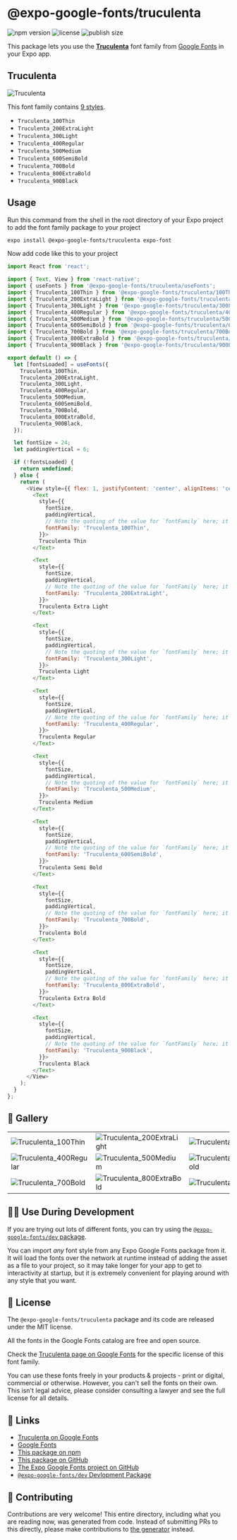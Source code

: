 # @expo-google-fonts/truculenta

![npm version](https://flat.badgen.net/npm/v/@expo-google-fonts/truculenta)
![license](https://flat.badgen.net/github/license/expo/google-fonts)
![publish size](https://flat.badgen.net/packagephobia/install/@expo-google-fonts/truculenta)

This package lets you use the [**Truculenta**](https://fonts.google.com/specimen/Truculenta) font family from [Google Fonts](https://fonts.google.com/) in your Expo app.

## Truculenta

![Truculenta](./font-family.png)

This font family contains [9 styles](#-gallery).

- `Truculenta_100Thin`
- `Truculenta_200ExtraLight`
- `Truculenta_300Light`
- `Truculenta_400Regular`
- `Truculenta_500Medium`
- `Truculenta_600SemiBold`
- `Truculenta_700Bold`
- `Truculenta_800ExtraBold`
- `Truculenta_900Black`

## Usage

Run this command from the shell in the root directory of your Expo project to add the font family package to your project
```sh
expo install @expo-google-fonts/truculenta expo-font
```

Now add code like this to your project
```js
import React from 'react';

import { Text, View } from 'react-native';
import { useFonts } from '@expo-google-fonts/truculenta/useFonts';
import { Truculenta_100Thin } from '@expo-google-fonts/truculenta/100Thin';
import { Truculenta_200ExtraLight } from '@expo-google-fonts/truculenta/200ExtraLight';
import { Truculenta_300Light } from '@expo-google-fonts/truculenta/300Light';
import { Truculenta_400Regular } from '@expo-google-fonts/truculenta/400Regular';
import { Truculenta_500Medium } from '@expo-google-fonts/truculenta/500Medium';
import { Truculenta_600SemiBold } from '@expo-google-fonts/truculenta/600SemiBold';
import { Truculenta_700Bold } from '@expo-google-fonts/truculenta/700Bold';
import { Truculenta_800ExtraBold } from '@expo-google-fonts/truculenta/800ExtraBold';
import { Truculenta_900Black } from '@expo-google-fonts/truculenta/900Black';

export default () => {
  let [fontsLoaded] = useFonts({
    Truculenta_100Thin,
    Truculenta_200ExtraLight,
    Truculenta_300Light,
    Truculenta_400Regular,
    Truculenta_500Medium,
    Truculenta_600SemiBold,
    Truculenta_700Bold,
    Truculenta_800ExtraBold,
    Truculenta_900Black,
  });

  let fontSize = 24;
  let paddingVertical = 6;

  if (!fontsLoaded) {
    return undefined;
  } else {
    return (
      <View style={{ flex: 1, justifyContent: 'center', alignItems: 'center' }}>
        <Text
          style={{
            fontSize,
            paddingVertical,
            // Note the quoting of the value for `fontFamily` here; it expects a string!
            fontFamily: 'Truculenta_100Thin',
          }}>
          Truculenta Thin
        </Text>

        <Text
          style={{
            fontSize,
            paddingVertical,
            // Note the quoting of the value for `fontFamily` here; it expects a string!
            fontFamily: 'Truculenta_200ExtraLight',
          }}>
          Truculenta Extra Light
        </Text>

        <Text
          style={{
            fontSize,
            paddingVertical,
            // Note the quoting of the value for `fontFamily` here; it expects a string!
            fontFamily: 'Truculenta_300Light',
          }}>
          Truculenta Light
        </Text>

        <Text
          style={{
            fontSize,
            paddingVertical,
            // Note the quoting of the value for `fontFamily` here; it expects a string!
            fontFamily: 'Truculenta_400Regular',
          }}>
          Truculenta Regular
        </Text>

        <Text
          style={{
            fontSize,
            paddingVertical,
            // Note the quoting of the value for `fontFamily` here; it expects a string!
            fontFamily: 'Truculenta_500Medium',
          }}>
          Truculenta Medium
        </Text>

        <Text
          style={{
            fontSize,
            paddingVertical,
            // Note the quoting of the value for `fontFamily` here; it expects a string!
            fontFamily: 'Truculenta_600SemiBold',
          }}>
          Truculenta Semi Bold
        </Text>

        <Text
          style={{
            fontSize,
            paddingVertical,
            // Note the quoting of the value for `fontFamily` here; it expects a string!
            fontFamily: 'Truculenta_700Bold',
          }}>
          Truculenta Bold
        </Text>

        <Text
          style={{
            fontSize,
            paddingVertical,
            // Note the quoting of the value for `fontFamily` here; it expects a string!
            fontFamily: 'Truculenta_800ExtraBold',
          }}>
          Truculenta Extra Bold
        </Text>

        <Text
          style={{
            fontSize,
            paddingVertical,
            // Note the quoting of the value for `fontFamily` here; it expects a string!
            fontFamily: 'Truculenta_900Black',
          }}>
          Truculenta Black
        </Text>
      </View>
    );
  }
};

```

## 🔡 Gallery


||||
|-|-|-|
|![Truculenta_100Thin](.//100Thin/Truculenta_100Thin.ttf.png)|![Truculenta_200ExtraLight](.//200ExtraLight/Truculenta_200ExtraLight.ttf.png)|![Truculenta_300Light](.//300Light/Truculenta_300Light.ttf.png)||
|![Truculenta_400Regular](.//400Regular/Truculenta_400Regular.ttf.png)|![Truculenta_500Medium](.//500Medium/Truculenta_500Medium.ttf.png)|![Truculenta_600SemiBold](.//600SemiBold/Truculenta_600SemiBold.ttf.png)||
|![Truculenta_700Bold](.//700Bold/Truculenta_700Bold.ttf.png)|![Truculenta_800ExtraBold](.//800ExtraBold/Truculenta_800ExtraBold.ttf.png)|![Truculenta_900Black](.//900Black/Truculenta_900Black.ttf.png)||


## 👩‍💻 Use During Development

If you are trying out lots of different fonts, you can try using the [`@expo-google-fonts/dev` package](https://github.com/expo/google-fonts/tree/master/font-packages/dev#readme).

You can import *any* font style from any Expo Google Fonts package from it. It will load the fonts
over the network at runtime instead of adding the asset as a file to your project, so it may take longer
for your app to get to interactivity at startup, but it is extremely convenient
for playing around with any style that you want.

## 📖 License

The `@expo-google-fonts/truculenta` package and its code are released under the MIT license.

All the fonts in the Google Fonts catalog are free and open source.

Check the [Truculenta page on Google Fonts](https://fonts.google.com/specimen/Truculenta) for the specific license of this font family.

You can use these fonts freely in your products & projects - print or digital, commercial or otherwise. However, you can't sell the fonts on their own. This isn't legal advice, please consider consulting a lawyer and see the full license for all details.

## 🔗 Links

- [Truculenta on Google Fonts](https://fonts.google.com/specimen/Truculenta)
- [Google Fonts](https://fonts.google.com/)
- [This package on npm](https://www.npmjs.com/package/@expo-google-fonts/truculenta)
- [This package on GitHub](https://github.com/expo/google-fonts/tree/master/font-packages/truculenta)
- [The Expo Google Fonts project on GitHub](https://github.com/expo/google-fonts)
- [`@expo-google-fonts/dev` Devlopment Package](https://github.com/expo/google-fonts/tree/master/font-packages/dev)

## 🤝 Contributing

Contributions are very welcome! This entire directory, including what you are reading now, was generated from code. Instead of submitting PRs to this directly, please make contributions to [the generator](https://github.com/expo/google-fonts/tree/master/packages/generator) instead.
